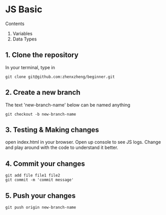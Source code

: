# JS Basic

Contents
1. Variables
2. Data Types

## 1. Clone the repository

In your terminal, type in
```
git clone git@github.com:zhenxzheng/beginner.git
```

## 2. Create a new branch

The text 'new-branch-name' below can be named anything
```
git checkout -b new-branch-name
```

## 3. Testing & Making changes
open index.html in your browser. Open up console to see JS logs. Change and play around with the code to understand it better.

## 4. Commit your changes
```
git add file file1 file2
git commit -m 'commit message'
```

## 5. Push your changes
```
git push origin new-branch-name
```
